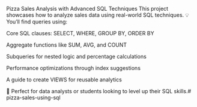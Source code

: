 Pizza Sales Analysis with Advanced SQL Techniques
This project showcases how to analyze sales data using real-world SQL techniques.
💡 You’ll find queries using:

Core SQL clauses: SELECT, WHERE, GROUP BY, ORDER BY

Aggregate functions like SUM, AVG, and COUNT

Subqueries for nested logic and percentage calculations

Performance optimizations through index suggestions

A guide to create VIEWS for reusable analytics

🧠 Perfect for data analysts or students looking to level up their SQL skills.# pizza-sales-using-sql
